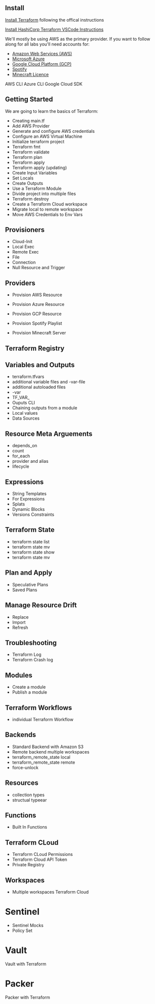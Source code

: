## Install

[Install Terraform](https://learn.hashicorp.com/tutorials/terraform/install-cli#install-terraform) following the offical instructions

[Install HashiCorp Terraform VSCode Instructions](https://marketplace.visualstudio.com/items?itemName=HashiCorp.terraform)

We'll mostly be using AWS as the primary provider. 
If you want to follow along for all labs you'll need accounts for:

- [Amazon Web Services (AWS)](https://aws.amazon.com/)
- [Microsoft Azure](https://azure.microsoft.com)
- [Google Cloud Platform (GCP)](https://cloud.google.com)
- [Spotify](https://spotify.com)
- [Minecraft Licence](https://www.minecraft.net/en-us)

AWS CLI
Azure CLI
Google Cloud SDK

## Getting Started

We are going to learn the basics of Terraform:
- Creating main.tf
- Add AWS Provider
- Generate and configure AWS credentials
- Configure an AWS Virtual Machine
- Initialize terraform project
- Terraform fmt
- Terraform validate
- Terraform plan
- Terraform apply
- Terraform apply (updating)
- Create Input Variables
- Set Locals
- Create Outputs
- Use a Terraform Module
- Divide project into multiple files
- Terraform destroy
- Create a Terraform Cloud workspace
- Migrate local to remote workspace
- Move AWS Credentials to Env Vars

## Provisioners

- Cloud-Init
- Local Exec
- Remote Exec
- File
- Connection
- Null Resource and Trigger

## Providers

- Provision AWS Resource
- Provision Azure Resource
- Provision GCP Resource

- Provision Spotify Playlist
- Provision Minecraft Server


## Terraform Registry


## Variables and Outputs

- terraform.tfvars
- additional variable files and -var-file
- additional autoloaded files
- -var
- TF_VAR_
- Ouputs CLI
- Chaining outputs from a module
- Local values
- Data Sources

## Resource Meta Arguements

- depends_on
- count
- for_each
- provider and alias
- lifecycle

## Expressions

- String Templates
- For Expressions
- Splats
- Dynamic Blocks
- Versions Constraints

## Terraform State
- terraform state list
- terraform state mv
- terraform state show
- terraform state mv

## Plan and Apply

- Speculative Plans
- Saved Plans

## Manage Resource Drift

- Replace
- Import
- Refresh

## Troubleshooting

- Terraform Log
- Terraform Crash log

## Modules

- Create a module
- Publish a module

## Terraform Workflows

- individual Terraform Workflow

## Backends

- Standard Backend with Amazon S3
- Remote backend multiple workspaces
- terraform_remote_state local
- terraform_remote_state remote
- force-unlock

## Resources

- collection types
- structual typeear

## Functions

- Built In Functions

## Terraform CLoud

- Terraform CLoud Permissions
- Terraform Cloud API Token
- Private Registry

## Workspaces

- Multiple workspaces Terraform Cloud

# Sentinel

- Sentinel Mocks
- Policy Set

# Vault

Vault with Terraform

# Packer

Packer with Terraform
